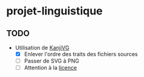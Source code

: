 # projet-linguistique

## TODO

+ Utilisation de [KanjiVG](https://github.com/KanjiVG/kanjivg)
	+ [x] Enlever l'ordre des traits des fichiers sources
	+ [ ] Passer de SVG à PNG
	+ [ ] Attention à la [licence](https://creativecommons.org/licenses/by-sa/3.0/)
